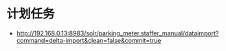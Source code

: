 


# 计划任务

- http://192.168.0.13:8983/solr/parking_meter.staffer_manual/dataimport?command=delta-import&clean=false&commit=true
